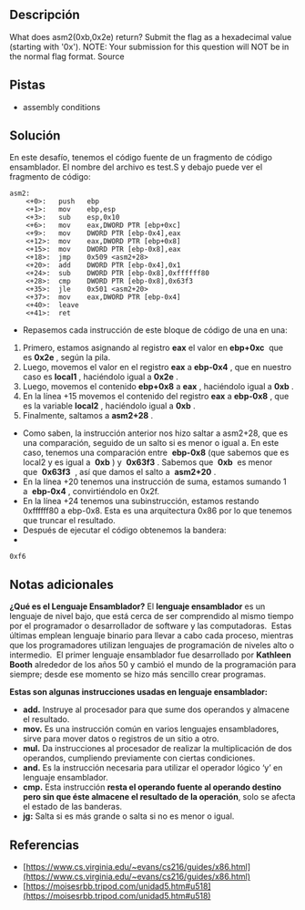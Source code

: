 ## Descripción
What does asm2(0xb,0x2e) return? Submit the flag as a hexadecimal value (starting with '0x'). NOTE: Your submission for this question will NOT be in the normal flag format. Source

## Pistas
- assembly conditions

## Solución
En este desafío, tenemos el código fuente de un fragmento de código ensamblador. El nombre del archivo es test.S y debajo puede ver el fragmento de código:

```bash()
asm2:
	<+0>:	push   ebp
	<+1>:	mov    ebp,esp
	<+3>:	sub    esp,0x10
	<+6>:	mov    eax,DWORD PTR [ebp+0xc]
	<+9>:	mov    DWORD PTR [ebp-0x4],eax
	<+12>:	mov    eax,DWORD PTR [ebp+0x8]
	<+15>:	mov    DWORD PTR [ebp-0x8],eax
	<+18>:	jmp    0x509 <asm2+28>
	<+20>:	add    DWORD PTR [ebp-0x4],0x1
	<+24>:	sub    DWORD PTR [ebp-0x8],0xffffff80
	<+28>:	cmp    DWORD PTR [ebp-0x8],0x63f3
	<+35>:	jle    0x501 <asm2+20>
	<+37>:	mov    eax,DWORD PTR [ebp-0x4]
	<+40>:	leave  
	<+41>:	ret
```

- Repasemos cada instrucción de este bloque de código de una en una:
1.  Primero, estamos asignando al registro **eax** el valor en **ebp+0xc**  que es **0x2e** , según la pila.
2.  Luego, movemos el valor en el registro **eax** a **ebp-0x4** , que en nuestro caso es **local1** , haciéndolo igual a **0x2e** .
3.  Luego, movemos el contenido **ebp+0x8** a **eax** , haciéndolo igual a **0xb** .
4.  En la línea +15 movemos el contenido del registro **eax** a **ebp-0x8** , que es la variable **local2** , haciéndolo igual a **0xb** .
5.  Finalmente, saltamos a **asm2+28** .
- Como saben, la instrucción anterior nos hizo saltar a asm2+28, que es una comparación, seguido de un salto si es menor o igual a. En este caso, tenemos una comparación entre  **ebp-0x8** (que sabemos que es local2 y es igual a  **0xb** ) y  **0x63f3** . Sabemos que  **0xb**  es menor que  **0x63f3**  , así que damos el salto a  **asm2+20** .
- En la línea +20 tenemos una instrucción de suma, estamos sumando 1 a  **ebp-0x4** , convirtiéndolo en 0x2f.
- En la línea +24 tenemos una subinstrucción, estamos restando 0xffffff80 a ebp-0x8. Esta es una arquitectura 0x86 por lo que tenemos que truncar el resultado.
- Después de ejecutar el código obtenemos la bandera:
- 
```bash()
0xf6
```

## Notas adicionales
**¿Qué es el Lenguaje Ensamblador?** El **lenguaje ensamblador** es un lenguaje de nivel bajo, que está cerca de ser comprendido al mismo tiempo por el programador o desarrollador de software y las computadoras.  Estas últimas emplean lenguaje binario para llevar a cabo cada proceso, mientras que los programadores utilizan lenguajes de programación de niveles alto o intermedio.  El primer lenguaje ensamblador fue desarrollado por **Kathleen Booth** alrededor de los años 50 y cambió el mundo de la programación para siempre; desde ese momento se hizo más sencillo crear programas.

**Estas son algunas instrucciones usadas en lenguaje ensamblador:**

-   **add.** Instruye al procesador para que sume dos operandos y almacene el resultado.
-   **mov.** Es una instrucción común en varios lenguajes ensambladores, sirve para mover datos o registros de un sitio a otro.
-   **mul.** Da instrucciones al procesador de realizar la multiplicación de dos operandos, cumpliendo previamente con ciertas condiciones.
-   **and.** Es la instrucción necesaria para utilizar el operador lógico ‘y’ en lenguaje ensamblador.
-   **cmp.** Esta instrucción **resta el operando fuente al operando destino pero sin que éste almacene el resultado de la operación**, solo se afecta el estado de las banderas.
-   **jg:** Salta si es más grande o salta si no es menor o igual.

## Referencias 
-   [https://www.cs.virginia.edu/~evans/cs216/guides/x86.html](https://www.cs.virginia.edu/~evans/cs216/guides/x86.html)
-   [https://moisesrbb.tripod.com/unidad5.htm#u518](https://moisesrbb.tripod.com/unidad5.htm#u518)